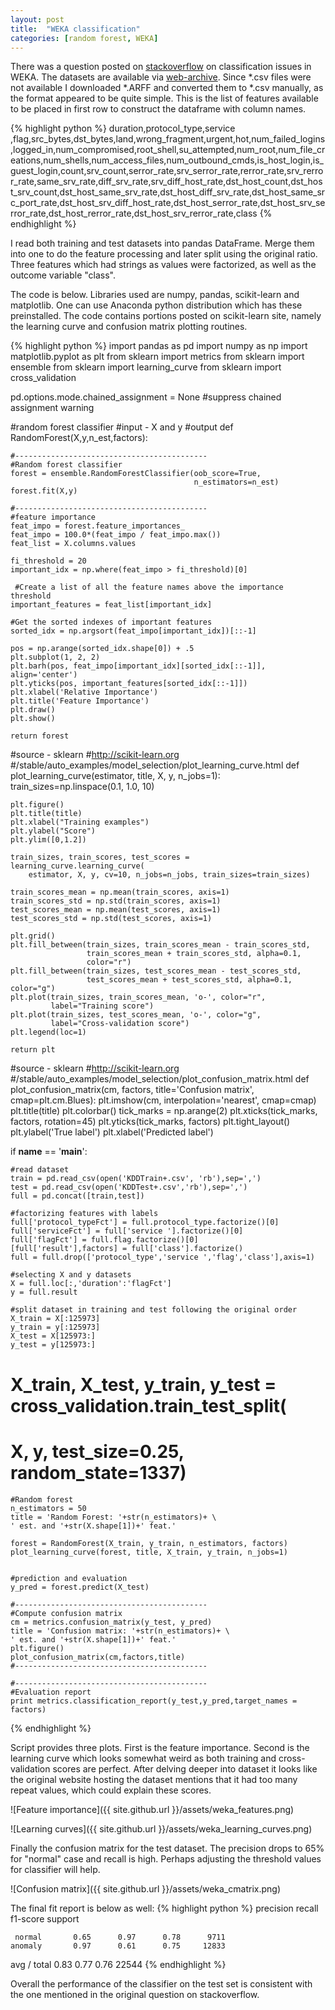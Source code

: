 ```yaml
---
layout: post
title:  "WEKA classification"
categories: [random forest, WEKA]
---
```

There was a question posted on [stackoverflow][stack] on classification issues in WEKA. The datasets are available via [web-archive][datasets]. Since *.csv files were not available I downloaded *.ARFF and converted them to *.csv manually, as the format appeared to be quite simple. This is the list of features available to be placed in first row to construct the dataframe with column names.

{% highlight python %}
duration,protocol_type,service ,flag,src_bytes,dst_bytes,land,wrong_fragment,urgent,hot,num_failed_logins,logged_in,num_compromised,root_shell,su_attempted,num_root,num_file_creations,num_shells,num_access_files,num_outbound_cmds,is_host_login,is_guest_login,count,srv_count,serror_rate,srv_serror_rate,rerror_rate,srv_rerror_rate,same_srv_rate,diff_srv_rate,srv_diff_host_rate,dst_host_count,dst_host_srv_count,dst_host_same_srv_rate,dst_host_diff_srv_rate,dst_host_same_src_port_rate,dst_host_srv_diff_host_rate,dst_host_serror_rate,dst_host_srv_serror_rate,dst_host_rerror_rate,dst_host_srv_rerror_rate,class
{% endhighlight %}

I read both training and test datasets into pandas DataFrame. Merge them into one to do the feature processing and later split using the original ratio. Three features which had strings as values were factorized, as well as the outcome variable "class".

The code is below. Libraries used are numpy, pandas, scikit-learn and matplotlib. One can use Anaconda python distribution which has these preinstalled. The code contains portions posted on scikit-learn site, namely the learning curve and confusion matrix plotting routines.

{% highlight python %}
import pandas as pd
import numpy as np
import matplotlib.pyplot as plt
from sklearn import metrics
from sklearn import ensemble
from sklearn import learning_curve
from sklearn import cross_validation

pd.options.mode.chained_assignment = None  #suppress chained assignment warning

#random forest classifier
#input - X and y
#output
def RandomForest(X,y,n_est,factors):
    
    #-------------------------------------------    
    #Random forest classifier
    forest = ensemble.RandomForestClassifier(oob_score=True, 
                                             n_estimators=n_est)
    forest.fit(X,y)
    
    #-------------------------------------------    
    #feature importance
    feat_impo = forest.feature_importances_
    feat_impo = 100.0*(feat_impo / feat_impo.max())
    feat_list = X.columns.values

    fi_threshold = 20
    important_idx = np.where(feat_impo > fi_threshold)[0]
 
     #Create a list of all the feature names above the importance threshold
    important_features = feat_list[important_idx]
 
    #Get the sorted indexes of important features
    sorted_idx = np.argsort(feat_impo[important_idx])[::-1]
     
    pos = np.arange(sorted_idx.shape[0]) + .5
    plt.subplot(1, 2, 2)
    plt.barh(pos, feat_impo[important_idx][sorted_idx[::-1]], align='center')
    plt.yticks(pos, important_features[sorted_idx[::-1]])
    plt.xlabel('Relative Importance')
    plt.title('Feature Importance')
    plt.draw()
    plt.show()
    
    return forest

#source - sklearn
#http://scikit-learn.org
#/stable/auto_examples/model_selection/plot_learning_curve.html
def plot_learning_curve(estimator, title, X, y, n_jobs=1):    
    train_sizes=np.linspace(0.1, 1.0, 10)

    plt.figure()
    plt.title(title)
    plt.xlabel("Training examples")
    plt.ylabel("Score")
    plt.ylim([0,1.2])
    
    train_sizes, train_scores, test_scores = learning_curve.learning_curve(
        estimator, X, y, cv=10, n_jobs=n_jobs, train_sizes=train_sizes)

    train_scores_mean = np.mean(train_scores, axis=1)
    train_scores_std = np.std(train_scores, axis=1)
    test_scores_mean = np.mean(test_scores, axis=1)
    test_scores_std = np.std(test_scores, axis=1)
    
    plt.grid()
    plt.fill_between(train_sizes, train_scores_mean - train_scores_std,
                     train_scores_mean + train_scores_std, alpha=0.1,
                     color="r")
    plt.fill_between(train_sizes, test_scores_mean - test_scores_std,
                     test_scores_mean + test_scores_std, alpha=0.1, color="g")
    plt.plot(train_sizes, train_scores_mean, 'o-', color="r",
             label="Training score")
    plt.plot(train_sizes, test_scores_mean, 'o-', color="g",
             label="Cross-validation score")
    plt.legend(loc=1)
    
    return plt
    
#source - sklearn
#http://scikit-learn.org
#/stable/auto_examples/model_selection/plot_confusion_matrix.html
def plot_confusion_matrix(cm, factors, title='Confusion matrix', 
                          cmap=plt.cm.Blues):
    plt.imshow(cm, interpolation='nearest', cmap=cmap)
    plt.title(title)
    plt.colorbar()
    tick_marks = np.arange(2)
    plt.xticks(tick_marks, factors, rotation=45)
    plt.yticks(tick_marks, factors)
    plt.tight_layout()
    plt.ylabel('True label')
    plt.xlabel('Predicted label')

    

if __name__ == '__main__':
    
    #read dataset   
    train = pd.read_csv(open('KDDTrain+.csv', 'rb'),sep=',')
    test = pd.read_csv(open('KDDTest+.csv','rb'),sep=',')
    full = pd.concat([train,test])
    
    #factorizing features with labels    
    full['protocol_typeFct'] = full.protocol_type.factorize()[0] 
    full['serviceFct'] = full['service '].factorize()[0]
    full['flagFct'] = full.flag.factorize()[0]
    [full['result'],factors] = full['class'].factorize()
    full = full.drop(['protocol_type','service ','flag','class'],axis=1)
    
    #selecting X and y datasets
    X = full.loc[:,'duration':'flagFct']
    y = full.result
    
    #split dataset in training and test following the original order
    X_train = X[:125973]
    y_train = y[:125973]
    X_test = X[125973:]
    y_test = y[125973:]
#    X_train, X_test, y_train, y_test = cross_validation.train_test_split(
#    X, y, test_size=0.25, random_state=1337)
    
    #Random forest
    n_estimators = 50
    title = 'Random Forest: '+str(n_estimators)+ \
    ' est. and '+str(X.shape[1])+' feat.'
    
    forest = RandomForest(X_train, y_train, n_estimators, factors)
    plot_learning_curve(forest, title, X_train, y_train, n_jobs=1)
    
    
    #prediction and evaluation
    y_pred = forest.predict(X_test)
    
    #-------------------------------------------
    #Compute confusion matrix
    cm = metrics.confusion_matrix(y_test, y_pred)
    title = 'Confusion matrix: '+str(n_estimators)+ \
    ' est. and '+str(X.shape[1])+' feat.'
    plt.figure()
    plot_confusion_matrix(cm,factors,title)
    #-------------------------------------------
    
    #-------------------------------------------
    #Evaluation report
    print metrics.classification_report(y_test,y_pred,target_names = factors)
{% endhighlight %}

Script provides three plots. First is the feature importance. Second is the learning curve which looks somewhat weird as both training and cross-validation scores are perfect. After delving deeper into dataset it looks like the original website hosting the dataset mentions that it had too many repeat values, which could explain these scores.

![Feature importance]({{ site.github.url }}/assets/weka_features.png)

![Learning curves]({{ site.github.url }}/assets/weka_learning_curves.png)

Finally the confusion matrix for the test dataset. The precision drops to 65% for "normal" case and recall is high. Perhaps adjusting the threshold values for classifier will help.

![Confusion matrix]({{ site.github.url }}/assets/weka_cmatrix.png)

The final fit report is below as well:
{% highlight python %}
             precision    recall  f1-score   support

     normal       0.65      0.97      0.78      9711
    anomaly       0.97      0.61      0.75     12833

avg / total       0.83      0.77      0.76     22544
{% endhighlight %}

Overall the performance of the classifier on the test set is consistent with the one mentioned in the original question on stackoverflow.

[stack]: http://stackoverflow.com/questions/35882933/classfication-accuracy-on-weka/35883064#35883064
[datasets]: https://web.archive.org/web/20150205070216/http://nsl.cs.unb.ca/NSL-KDD/
